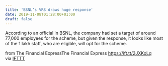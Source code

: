 ```yaml
---
title: 'BSNL’s VRS draws huge response'
date: 2019-11-08T01:28:00+01:00
draft: false
---
```


According to an official in BSNL, the company had set a target of around 77,000 employees for the scheme, but given the response, it looks like most of the 1 lakh staff, who are eligible, will opt for the scheme.  
  
from The Financial ExpressThe Financial Express https://ift.tt/2JXKoLq  
via [IFTTT](https://ifttt.com/?ref=da&site=blogger)
